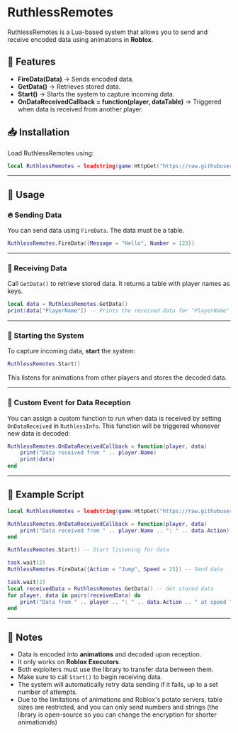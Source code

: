 
# RuthlessRemotes  

RuthlessRemotes is a Lua-based system that allows you to send and receive encoded data using animations in **Roblox**.

## 📜 Features  
- **FireData(Data)** → Sends encoded data.  
- **GetData()** → Retrieves stored data.
- **Start()** → Starts the system to capture incoming data.  
- **OnDataReceivedCallback = function(player, dataTable)** → Triggered when data is received from another player.  

## 📥 Installation  
Load RuthlessRemotes using:  
```lua
local RuthlessRemotes = loadstring(game:HttpGet("https://raw.githubusercontent.com/ScripterTSBG/custom-libraries/refs/heads/main/RuthlessRemotes.lua"))()
```

---

## 🚀 Usage  

### 🔥 Sending Data  
You can send data using `FireData`. The data must be a table.  
```lua
RuthlessRemotes.FireData({Message = "Hello", Number = 123})
```

---

### 📡 Receiving Data  
Call `GetData()` to retrieve stored data. It returns a table with player names as keys.  
```lua
local data = RuthlessRemotes.GetData()
print(data["PlayerName"]) -- Prints the received data for "PlayerName"
```

---

### 🚦 Starting the System  
To capture incoming data, **start** the system:  
```lua
RuthlessRemotes.Start()
```
This listens for animations from other players and stores the decoded data.

---

### 📢 Custom Event for Data Reception  
You can assign a custom function to run when data is received by setting `OnDataReceived` in `RuthlessInfo`. This function will be triggered whenever new data is decoded:  
```lua
RuthlessRemotes.OnDataReceivedCallback = function(player, data)
    print("Data received from " .. player.Name)
    print(data)
end
```

---

## 📝 Example Script  
```lua
local RuthlessRemotes = loadstring(game:HttpGet("https://raw.githubusercontent.com/ScripterTSBG/custom-libraries/refs/heads/main/RuthlessRemotes.lua"))()

RuthlessRemotes.OnDataReceivedCallback = function(player, data)
    print("Data received from " .. player.Name .. ": " .. data.Action)
end

RuthlessRemotes.Start() -- Start listening for data

task.wait(2) 
RuthlessRemotes.FireData({Action = "Jump", Speed = 25}) -- Send data

task.wait(2)
local receivedData = RuthlessRemotes.GetData() -- Get stored data
for player, data in pairs(receivedData) do
    print("Data from " .. player .. ": " .. data.Action .. " at speed " .. data.Speed)
end
```

---

## 📌 Notes  
- Data is encoded into **animations** and decoded upon reception.  
- It only works on **Roblox Executors**.
- Both exploiters must use the library to transfer data between them. 
- Make sure to call `Start()` to begin receiving data.
- The system will automatically retry data sending if it fails, up to a set number of attempts.
- Due to the limitations of animations and Roblox's potato servers, table sizes are restricted, and you can only send numbers and strings (the library is open-source so you can change the encryption for shorter animationids)
